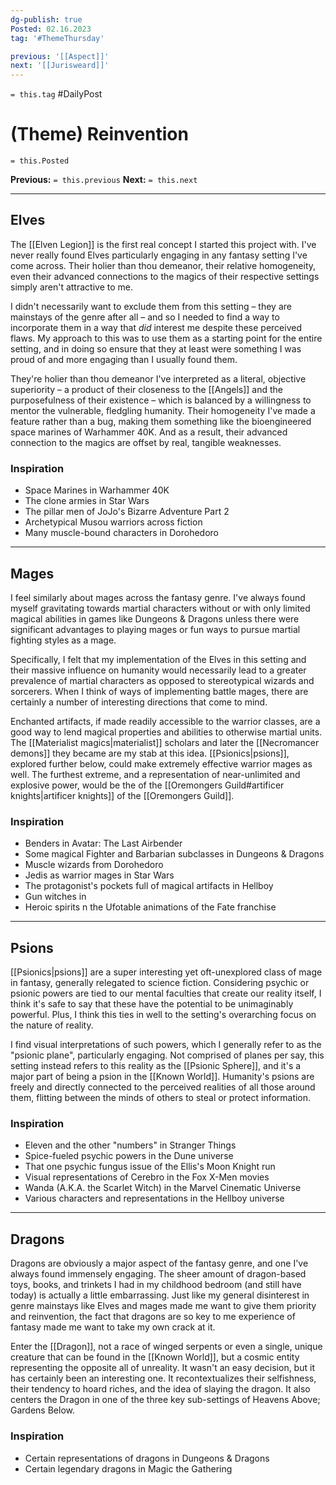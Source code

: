 ```yaml
---
dg-publish: true
Posted: 02.16.2023
tag: '#ThemeThursday'

previous: '[[Aspect]]'
next: '[[Jurisweard]]'
---
```

`= this.tag` #DailyPost
# (Theme) Reinvention
`= this.Posted`

**Previous:** `= this.previous`
**Next:** `= this.next`

---

## Elves

The [[Elven Legion]] is the first real concept I started this project with. I've never really found Elves particularly engaging in any fantasy setting I've come across. Their holier than thou demeanor, their relative homogeneity, even their advanced connections to the magics of their respective settings simply aren't attractive to me.

I didn't necessarily want to exclude them from this setting – they are mainstays of the genre after all – and so I needed to find a way to incorporate them in a way that _did_ interest me despite these perceived flaws. My approach to this was to use them as a starting point for the entire setting, and in doing so ensure that they at least were something I was proud of and more engaging than I usually found them.

They're holier than thou demeanor I've interpreted as a literal, objective superiority – a product of their closeness to the [[Angels]] and the purposefulness of their existence – which is balanced by a willingness to mentor the vulnerable, fledgling humanity. Their homogeneity I've made a feature rather than a bug, making them something like the bioengineered space marines of Warhammer 40K. And as a result, their advanced connection to the magics are offset by real, tangible weaknesses.

### Inspiration

- Space Marines in Warhammer 40K
- The clone armies in Star Wars
- The pillar men of JoJo's Bizarre Adventure Part 2
- Archetypical Musou warriors across fiction
- Many muscle-bound characters in Dorohedoro

---

## Mages

I feel similarly about mages across the fantasy genre. I've always found myself gravitating towards martial characters without or with only limited magical abilities in games like Dungeons & Dragons unless there were significant advantages to playing mages or fun ways to pursue martial fighting styles as a mage.

Specifically, I felt that my implementation of the Elves in this setting and their massive influence on humanity would necessarily lead to a greater prevalence of martial characters as opposed to stereotypical wizards and sorcerers. When I think of ways of implementing battle mages, there are certainly a number of interesting directions that come to mind.

Enchanted artifacts, if made readily accessible to the warrior classes, are a good way to lend magical properties and abilities to otherwise martial units. The [[Materialist magics|materialist]] scholars and later the [[Necromancer demons]] they became are my stab at this idea. [[Psionics|psions]], explored further below, could make extremely effective warrior mages as well. The furthest extreme, and a representation of near-unlimited and explosive power, would be the of the [[Oremongers Guild#artificer knights|artificer knights]] of the [[Oremongers Guild]].

### Inspiration

- Benders in Avatar: The Last Airbender
- Some magical Fighter and Barbarian subclasses in Dungeons & Dragons
- Muscle wizards from Dorohedoro
- Jedis as warrior mages in Star Wars
- The protagonist's pockets full of magical artifacts in Hellboy
- Gun witches in
- Heroic spirits n the Ufotable animations of the Fate franchise

---

## Psions

[[Psionics|psions]] are a super interesting yet oft-unexplored class of mage in fantasy, generally relegated to science fiction. Considering psychic or psionic powers are tied to our mental faculties that create our reality itself, I think it's safe to say that these have the potential to be unimaginably powerful. Plus, I think this ties in well to the setting's overarching focus on the nature of reality.

I find visual interpretations of such powers, which I generally refer to as the "psionic plane", particularly engaging. Not comprised of planes per say, this setting instead refers to this reality as the [[Psionic Sphere]], and it's a major part of being a psion in the [[Known World]]. Humanity's psions are freely and directly connected to the perceived realities of all those around them, flitting between the minds of others to steal or protect information.

### Inspiration

- Eleven and the other "numbers" in Stranger Things
- Spice-fueled psychic powers in the Dune universe
- That one psychic fungus issue of the Ellis's Moon Knight run
- Visual representations of Cerebro in the Fox X-Men movies
- Wanda (A.K.A. the Scarlet Witch) in the Marvel Cinematic Universe
- Various characters and representations in the Hellboy universe

---

## Dragons

Dragons are obviously a major aspect of the fantasy genre, and one I've always found immensely engaging. The sheer amount of dragon-based toys, books, and trinkets I had in my childhood bedroom (and still have today) is actually a little embarrassing. Just like my general disinterest in genre mainstays like Elves and mages made me want to give them priority and reinvention, the fact that dragons are so key to me experience of fantasy made me want to take my own crack at it.

Enter the [[Dragon]], not a race of winged serpents or even a single, unique creature that can be found in the [[Known World]], but a cosmic entity representing the opposite all of unreality. It wasn't an easy decision, but it has certainly been an interesting one. It recontextualizes their selfishness, their tendency to hoard riches, and the idea of slaying the dragon. It also centers the Dragon in one of the three key sub-settings of Heavens Above; Gardens Below.

### Inspiration

- Certain representations of dragons in Dungeons & Dragons
- Certain legendary dragons in Magic the Gathering

